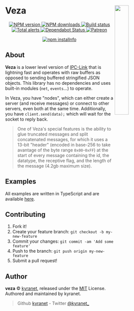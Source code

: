 # Veza <img src="https://github.com/kyranet/veza/blob/master/static/images/logo.png?raw=true" align="right" width="30%">

<div align="center">
  <p>
    <a href="https://www.npmjs.com/kyranet/veza">
		<img src="https://img.shields.io/npm/v/veza.svg?maxAge=3600" alt="NPM version" />
	</a>
    <a href="https://www.npmjs.com/kyranet/veza">
		<img src="https://img.shields.io/npm/dt/veza.svg?maxAge=3600" alt="NPM downloads" />
	</a>
    <a href="https://dev.azure.com/kyranet/kyranet.public/_build/latest?definitionId=1&branchName=master">
		<img src="https://dev.azure.com/kyranet/kyranet.public/_apis/build/status/kyranet.veza?branchName=master" alt="Build status" />
	</a>
	<a href="https://lgtm.com/projects/g/kyranet/veza/alerts/">
		<img src="https://img.shields.io/lgtm/alerts/g/kyranet/veza.svg?logo=lgtm&logoWidth=18" alt="Total alerts">
	</a>
	<a href="https://dependabot.com">
		<img src="https://api.dependabot.com/badges/status?host=github&repo=kyranet/veza" alt="Dependabot Status">
	</a>
    <a href="https://www.patreon.com/kyranet">
		<img src="https://img.shields.io/badge/donate-patreon-F96854.svg" alt="Patreon" />
	</a>
  </p>
  <p>
    <a href="https://nodei.co/npm/veza/"><img src="https://nodei.co/npm/veza.png?downloads=true&stars=true" alt="npm installnfo" /></a>
  </p>
</div>

## About

**Veza** is a lower level version of [IPC-Link](https://github.com/kyranet/ipc-link)
that is lightning fast and operates with raw buffers as opposed to sending buffered
stringified JSON objects. This library has no dependencies and uses built-in modules
(`net`, `events`...) to operate.

In Veza, you have "nodes", which can either create a server (and receive messages)
or connect to other servers, even both at the same time. Additionally, you have
`client.send(data);` which will wait for the socket to reply back.

> One of Veza's special features is the ability to glue truncated messages and split
concatenated messages, for which it uses a 13-bit "header" (encoded in base-256 to
take avantage of the byte range `0x00`-`0xFF`) at the start of every message containing
the id, the datatype, the receptive flag, and the length of the message (4.2gb
maximum size).

## Examples

All examples are written in TypeScript and are available [here](https://github.com/kyranet/veza/tree/master/examples).

## Contributing

1. Fork it!
1. Create your feature branch: `git checkout -b my-new-feature`
1. Commit your changes: `git commit -am 'Add some feature'`
1. Push to the branch: `git push origin my-new-feature`
1. Submit a pull request!

## Author

**veza** © [kyranet](https://github.com/kyranet), released under the
[MIT](https://github.com/kyranet/veza/blob/master/LICENSE) License.
Authored and maintained by kyranet.

> Github [kyranet](https://github.com/kyranet) - Twitter [@kyranet_](https://twitter.com/kyranet_)
